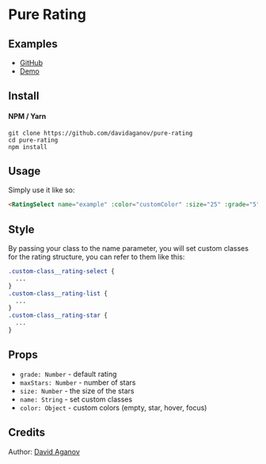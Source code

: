 # Pure Rating

## Examples

- [GitHub](https://github.com/davidaganov/pure-rating)
- [Demo](https://aganov.dev/pure-rating)

## Install

#### NPM / Yarn

```
git clone https://github.com/davidaganov/pure-rating
cd pure-rating
npm install
```

## Usage

Simply use it like so:

```html
<RatingSelect name="example" :color="customColor" :size="25" :grade="5" :maxStars="5" @rating="value = $event"/>
```

## Style

By passing your class to the name parameter, you will set custom classes for the rating structure, you can refer to them like this:

````css
.custom-class__rating-select {
  ...
}
.custom-class__rating-list {
  ...
}
.custom-class__rating-star {
  ...
}
````

## Props

- `grade: Number` - default rating
- `maxStars: Number` - number of stars
- `size: Number` - the size of the stars
- `name: String` - set custom classes
- `color: Object` - custom colors (empty, star, hover, focus)

## Credits

Author: [David Aganov](https://github.com/davidaganov21)
